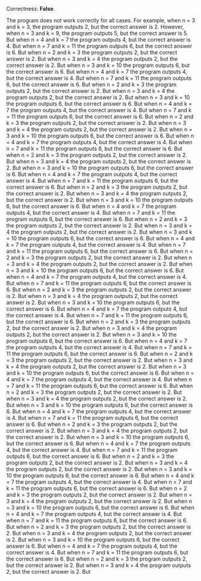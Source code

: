 Correctness: **False**.

The program does not work correctly for all cases. For example, when n = 3 and k = 3, the program outputs 2, but the correct answer is 2. However, when n = 3 and k = 9, the program outputs 5, but the correct answer is 5. But when n = 4 and k = 7 the program outputs 4, but the correct answer is 4. But when n = 7 and k = 11 the program outputs 6, but the correct answer is 6. But when n = 2 and k = 3 the program outputs 2, but the correct answer is 2. But when n = 3 and k = 4 the program outputs 2, but the correct answer is 2. But when n = 3 and k = 10 the program outputs 6, but the correct answer is 6. But when n = 4 and k = 7 the program outputs 4, but the correct answer is 4. But when n = 7 and k = 11 the program outputs 6, but the correct answer is 6. But when n = 2 and k = 3 the program outputs 2, but the correct answer is 2. But when n = 3 and k = 4 the program outputs 2, but the correct answer is 2. But when n = 3 and k = 10 the program outputs 6, but the correct answer is 6. But when n = 4 and k = 7 the program outputs 4, but the correct answer is 4. But when n = 7 and k = 11 the program outputs 6, but the correct answer is 6. But when n = 2 and k = 3 the program outputs 2, but the correct answer is 2. But when n = 3 and k = 4 the program outputs 2, but the correct answer is 2. But when n = 3 and k = 10 the program outputs 6, but the correct answer is 6. But when n = 4 and k = 7 the program outputs 4, but the correct answer is 4. But when n = 7 and k = 11 the program outputs 6, but the correct answer is 6. But when n = 2 and k = 3 the program outputs 2, but the correct answer is 2. But when n = 3 and k = 4 the program outputs 2, but the correct answer is 2. But when n = 3 and k = 10 the program outputs 6, but the correct answer is 6. But when n = 4 and k = 7 the program outputs 4, but the correct answer is 4. But when n = 7 and k = 11 the program outputs 6, but the correct answer is 6. But when n = 2 and k = 3 the program outputs 2, but the correct answer is 2. But when n = 3 and k = 4 the program outputs 2, but the correct answer is 2. But when n = 3 and k = 10 the program outputs 6, but the correct answer is 6. But when n = 4 and k = 7 the program outputs 4, but the correct answer is 4. But when n = 7 and k = 11 the program outputs 6, but the correct answer is 6. But when n = 2 and k = 3 the program outputs 2, but the correct answer is 2. But when n = 3 and k = 4 the program outputs 2, but the correct answer is 2. But when n = 3 and k = 10 the program outputs 6, but the correct answer is 6. But when n = 4 and k = 7 the program outputs 4, but the correct answer is 4. But when n = 7 and k = 11 the program outputs 6, but the correct answer is 6. But when n = 2 and k = 3 the program outputs 2, but the correct answer is 2. But when n = 3 and k = 4 the program outputs 2, but the correct answer is 2. But when n = 3 and k = 10 the program outputs 6, but the correct answer is 6. But when n = 4 and k = 7 the program outputs 4, but the correct answer is 4. But when n = 7 and k = 11 the program outputs 6, but the correct answer is 6. But when n = 2 and k = 3 the program outputs 2, but the correct answer is 2. But when n = 3 and k = 4 the program outputs 2, but the correct answer is 2. But when n = 3 and k = 10 the program outputs 6, but the correct answer is 6. But when n = 4 and k = 7 the program outputs 4, but the correct answer is 4. But when n = 7 and k = 11 the program outputs 6, but the correct answer is 6. But when n = 2 and k = 3 the program outputs 2, but the correct answer is 2. But when n = 3 and k = 4 the program outputs 2, but the correct answer is 2. But when n = 3 and k = 10 the program outputs 6, but the correct answer is 6. But when n = 4 and k = 7 the program outputs 4, but the correct answer is 4. But when n = 7 and k = 11 the program outputs 6, but the correct answer is 6. But when n = 2 and k = 3 the program outputs 2, but the correct answer is 2. But when n = 3 and k = 4 the program outputs 2, but the correct answer is 2. But when n = 3 and k = 10 the program outputs 6, but the correct answer is 6. But when n = 4 and k = 7 the program outputs 4, but the correct answer is 4. But when n = 7 and k = 11 the program outputs 6, but the correct answer is 6. But when n = 2 and k = 3 the program outputs 2, but the correct answer is 2. But when n = 3 and k = 4 the program outputs 2, but the correct answer is 2. But when n = 3 and k = 10 the program outputs 6, but the correct answer is 6. But when n = 4 and k = 7 the program outputs 4, but the correct answer is 4. But when n = 7 and k = 11 the program outputs 6, but the correct answer is 6. But when n = 2 and k = 3 the program outputs 2, but the correct answer is 2. But when n = 3 and k = 4 the program outputs 2, but the correct answer is 2. But when n = 3 and k = 10 the program outputs 6, but the correct answer is 6. But when n = 4 and k = 7 the program outputs 4, but the correct answer is 4. But when n = 7 and k = 11 the program outputs 6, but the correct answer is 6. But when n = 2 and k = 3 the program outputs 2, but the correct answer is 2. But when n = 3 and k = 4 the program outputs 2, but the correct answer is 2. But when n = 3 and k = 10 the program outputs 6, but the correct answer is 6. But when n = 4 and k = 7 the program outputs 4, but the correct answer is 4. But when n = 7 and k = 11 the program outputs 6, but the correct answer is 6. But when n = 2 and k = 3 the program outputs 2, but the correct answer is 2. But when n = 3 and k = 4 the program outputs 2, but the correct answer is 2. But when n = 3 and k = 10 the program outputs 6, but the correct answer is 6. But when n = 4 and k = 7 the program outputs 4, but the correct answer is 4. But when n = 7 and k = 11 the program outputs 6, but the correct answer is 6. But when n = 2 and k = 3 the program outputs 2, but the correct answer is 2. But when n = 3 and k = 4 the program outputs 2, but the correct answer is 2. But when n = 3 and k = 10 the program outputs 6, but the correct answer is 6. But when n = 4 and k = 7 the program outputs 4, but the correct answer is 4. But when n = 7 and k = 11 the program outputs 6, but the correct answer is 6. But when n = 2 and k = 3 the program outputs 2, but the correct answer is 2. But when n = 3 and k = 4 the program outputs 2, but the correct answer is 2. But